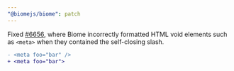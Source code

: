 ```yaml
---
"@biomejs/biome": patch
---
```


Fixed [#6656](https://github.com/biomejs/biome/issues/6656), where Biome incorrectly formatted HTML void elements such as `<meta>` when they contained the self-closing slash.

```diff
- <meta foo="bar" />
+ <meta foo="bar">
```
